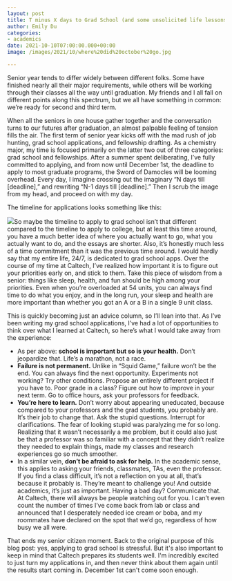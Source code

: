 ```yaml
---
layout: post
title: T minus X days to Grad School (and some unsolicited life lessons)
author: Emily Du
categories:
- academics
date: 2021-10-10T07:00:00.000+00:00
image: /images/2021/10/where%20did%20october%20go.jpg

---
```

Senior year tends to differ widely between different folks. Some have finished nearly all their major requirements, while others will be working through their classes all the way until graduation. My friends and I all fall on different points along this spectrum, but we all have something in common: we’re ready for second and third term.

When all the seniors in one house gather together and the conversation turns to our futures after graduation, an almost palpable feeling of tension fills the air. The first term of senior year kicks off with the mad rush of job hunting, grad school applications, and fellowship drafting. As a chemistry major, my time is focused primarily on the latter two out of three categories: grad school and fellowships. After a summer spent deliberating, I’ve fully committed to applying, and from now until December 1st, the deadline to apply to most graduate programs, the Sword of Damocles will be looming overhead. Every day, I imagine crossing out the imaginary “N days till \[deadline\],” and rewriting “N-1 days till \[deadline\].” Then I scrub the image from my head, and proceed on with my day.

The timeline for applications looks something like this:

![](/images/2021/10/where%20did%20october%20go.jpg)So maybe the timeline to apply to grad school isn’t that different compared to the timeline to apply to college, but at least this time around, you have a much better idea of where you actually want to go, what you actually want to do, and the essays are shorter. Also, it’s honestly much less of a time commitment than it was the previous time around. I would hardly say that my entire life, 24/7, is dedicated to grad school apps. Over the course of my time at Caltech, I’ve realized how important it is to figure out your priorities early on, and stick to them. Take this piece of wisdom from a senior: things like sleep, health, and fun should be high among your priorities. Even when you’re overloaded at 54 units, you can always find time to do what you enjoy, and in the long run, your sleep and health are more important than whether you got an A or a B in a single 9 unit class.

This is quickly becoming just an advice column, so I’ll lean into that. As I’ve been writing my grad school applications, I’ve had a lot of opportunities to think over what I learned at Caltech, so here’s what I would take away from the experience:

* As per above: **school is important but so is your health.** Don’t jeopardize that. Life’s a marathon, not a race.
* **Failure is not permanent.** Unlike in “Squid Game,” failure won’t be the end. You can always find the next opportunity. Experiments not working? Try other conditions. Propose an entirely different project if you have to. Poor grade in a class? Figure out how to improve in your next term. Go to office hours, ask your professors for feedback.
* **You’re here to learn.** Don’t worry about appearing uneducated, because compared to your professors and the grad students, you probably are. It’s their job to change that. Ask the stupid questions. Interrupt for clarifications. The fear of looking stupid was paralyzing me for so long. Realizing that it wasn’t necessarily a me problem, but it could also just be that a professor was so familiar with a concept that they didn’t realize they needed to explain things, made my classes and research experiences go so much smoother.
* In a similar vein, **don’t be afraid to ask for help.** In the academic sense, this applies to asking your friends, classmates, TAs, even the professor. If you find a class difficult, it’s not a reflection on you at all, that’s because it probably is. They’re meant to challenge you! And outside academics, it’s just as important. Having a bad day? Communicate that. At Caltech, there will always be people watching out for you. I can’t even count the number of times I’ve come back from lab or class and announced that I desperately needed ice cream or boba, and my roommates have declared on the spot that we’d go, regardless of how busy we all were.

That ends my senior citizen moment. Back to the original purpose of this blog post: yes, applying to grad school is stressful. But it's also important to keep in mind that Caltech prepares its students well. I'm incredibly excited to just turn my applications in, and then never think about them again until the results start coming in. December 1st can't come soon enough.